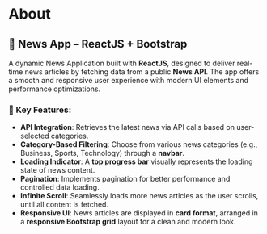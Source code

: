 # About
## 📰 News App – ReactJS + Bootstrap
A dynamic News Application built with **ReactJS**, designed to deliver real-time news articles by fetching data from a public **News API**. The app offers a smooth and responsive user experience with modern UI elements and performance optimizations.

### 🔑 Key Features:
* **API Integration**: Retrieves the latest news via API calls based on user-selected categories.
* **Category-Based Filtering**: Choose from various news categories (e.g., Business, Sports, Technology) through a **navbar**.
* **Loading Indicator**: A **top progress bar** visually represents the loading state of news content.
* **Pagination**: Implements pagination for better performance and controlled data loading.
* **Infinite Scroll**: Seamlessly loads more news articles as the user scrolls, until all content is fetched.
* **Responsive UI**: News articles are displayed in **card format**, arranged in a **responsive Bootstrap grid** layout for a clean and modern look.
